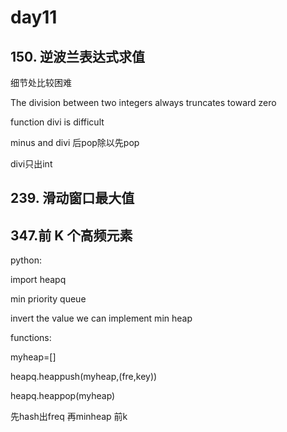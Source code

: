 # day11
##  150. 逆波兰表达式求值
细节处比较困难

The division between two integers always truncates toward zero

function divi is difficult

minus and divi 后pop除以先pop

divi只出int

## 239. 滑动窗口最大值

## 347.前 K 个高频元素

python: 

import heapq

min priority queue

invert the value we can implement min heap

functions:

myheap=[]

heapq.heappush(myheap,(fre,key))

heapq.heappop(myheap)

先hash出freq
再minheap 前k

